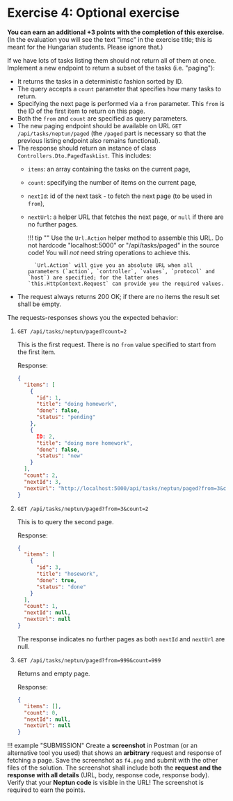 ﻿# Exercise 4: Optional exercise

**You can earn an additional +3 points with the completion of this exercise.** (In the evaluation you will see the text "imsc" in the exercise title; this is meant for the Hungarian students. Please ignore that.)

If we have lots of tasks listing them should not return all of them at once. Implement a new endpoint to return a subset of the tasks (i.e. "paging"):

- It returns the tasks in a deterministic fashion sorted by ID.
- The query accepts a `count` parameter that specifies how many tasks to return.
- Specifying the next page is performed via a `from` parameter. This `from` is the ID of the first item to return on this page.
- Both the `from` and `count` are specified as query parameters.
- The new paging endpoint should be available on URL `GET /api/tasks/neptun/paged` (the `/paged` part is necessary so that the previous listing endpoint also remains functional).
- The response should return an instance of class `Controllers.Dto.PagedTaskList`. This includes:
    - `items`: an array containing the tasks on the current page,
    - `count`: specifying the number of items on the current page,
    - `nextId`: id of the next task - to fetch the next page (to be used in `from`),
    - `nextUrl`: a helper URL that fetches the next page, or `null` if there are no further pages.

        !!! tip ""
            Use the `Url.Action` helper method to assemble this URL. Do not hardcode "localhost:5000" or "/api/tasks/paged" in the source code! You will _not_ need string operations to achieve this.

            `Url.Action` will give you an absolute URL when all parameters (`action`, `controller`, `values`, `protocol` and `host`) are specified; for the latter ones `this.HttpContext.Request` can provide you the required values.

- The request always returns 200 OK; if there are no items the result set shall be empty.

The requests-responses shows you the expected behavior:

1. `GET /api/tasks/neptun/paged?count=2`

    This is the first request. There is no `from` value specified to start from the first item.

    Response:

    ```json
    {
      "items": [
        {
          "id": 1,
          "title": "doing homework",
          "done": false,
          "status": "pending"
        },
        {
          ID: 2,
          "title": "doing more homework",
          "done": false,
          "status": "new"
        }
      ],
      "count": 2,
      "nextId": 3,
      "nextUrl": "http://localhost:5000/api/tasks/neptun/paged?from=3&count=2"
    }
    ```

2. `GET /api/tasks/neptun/paged?from=3&count=2`

    This is to query the second page.

    Response:

    ```json
    {
      "items": [
        {
          "id": 3,
          "title": "hosework",
          "done": true,
          "status": "done"
        }
      ],
      "count": 1,
      "nextId": null,
      "nextUrl": null
    }
    ```

    The response indicates no further pages as both `nextId` and `nextUrl` are null.

3. `GET /api/tasks/neptun/paged?from=999&count=999`

    Returns and empty page.

    Response:

    ```json
    {
      "items": [],
      "count": 0,
      "nextId": null,
      "nextUrl": null
    }
    ```

!!! example "SUBMISSION"
    Create a **screenshot** in Postman (or an alternative tool you used) that shows an **arbitrary** request and response of fetching a page. Save the screenshot as `f4.png` and submit with the other files of the solution. The screenshot shall include both the **request and the response with all details** (URL, body, response code, response body). Verify that your **Neptun code** is visible in the URL! The screenshot is required to earn the points.
